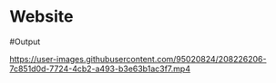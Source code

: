 # Website
#Output

https://user-images.githubusercontent.com/95020824/208226206-7c851d0d-7724-4cb2-a493-b3e63b1ac3f7.mp4

